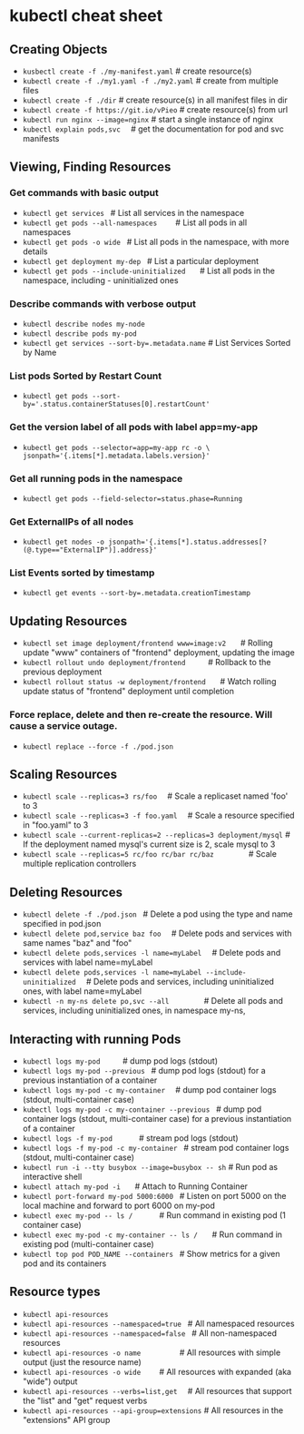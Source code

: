 # kubectl cheat sheet


## Creating Objects

- `kusbectl create -f ./my-manifest.yaml`          # create resource(s)
- `kubectl create -f ./my1.yaml -f ./my2.yaml`     # create from multiple files
- `kubectl create -f ./dir`                        # create resource(s) in all manifest files in dir
- `kubectl create -f https://git.io/vPieo`         # create resource(s) from url
- `kubectl run nginx --image=nginx`                # start a single instance of nginx
- `kubectl explain pods,svc  `                     # get the documentation for pod and svc manifests

  
## Viewing, Finding Resources

### Get commands with basic output
- `kubectl get services `                         # List all services in the namespace
- `kubectl get pods --all-namespaces    `         # List all pods in all namespaces
- `kubectl get pods -o wide `                     # List all pods in the namespace, with more details
- `kubectl get deployment my-dep `                # List a particular deployment
- `kubectl get pods --include-uninitialized   `   # List all pods in the namespace, including - uninitialized ones

### Describe commands with verbose output
- `kubectl describe nodes my-node`
- `kubectl describe pods my-pod`
- `kubectl get services --sort-by=.metadata.name` # List Services Sorted by Name

### List pods Sorted by Restart Count
- `kubectl get pods --sort-by='.status.containerStatuses[0].restartCount'`

### Get the version label of all pods with label app=my-app
- `kubectl get pods --selector=app=my-app rc -o \
  jsonpath='{.items[*].metadata.labels.version}'`

### Get all running pods in the namespace
- `kubectl get pods --field-selector=status.phase=Running`

### Get ExternalIPs of all nodes
- `kubectl get nodes -o jsonpath='{.items[*].status.addresses[?(@.type=="ExternalIP")].address}'`


### List Events sorted by timestamp
- `kubectl get events --sort-by=.metadata.creationTimestamp`

## Updating Resources

- `kubectl set image deployment/frontend www=image:v2   `            # Rolling update "www" containers of "frontend" deployment, updating the image
- `kubectl rollout undo deployment/frontend     `                    # Rollback to the previous deployment
- `kubectl rollout status -w deployment/frontend   `                 # Watch rolling update status of "frontend" deployment until completion

### Force replace, delete and then re-create the resource. Will cause a service outage.
- `kubectl replace --force -f ./pod.json`

## Scaling Resources

- `kubectl scale --replicas=3 rs/foo  `                               # Scale a replicaset named 'foo' to 3
- `kubectl scale --replicas=3 -f foo.yaml  `                          # Scale a resource specified in "foo.yaml" to 3
- `kubectl scale --current-replicas=2 --replicas=3 deployment/mysql`  # If the deployment named mysql's current size is 2, scale mysql to 3
- `kubectl scale --replicas=5 rc/foo rc/bar rc/baz        `           # Scale multiple replication controllers

## Deleting Resources

- `kubectl delete -f ./pod.json `                                             # Delete a pod using the type and name specified in pod.json
- `kubectl delete pod,service baz foo  `                                      # Delete pods and services with same names "baz" and "foo"
- `kubectl delete pods,services -l name=myLabel  `                            # Delete pods and services with label name=myLabel
- `kubectl delete pods,services -l name=myLabel --include-uninitialized  `    # Delete pods and services, including uninitialized ones, with label name=myLabel
- `kubectl -n my-ns delete po,svc --all        `                              # Delete all pods and services, including uninitialized ones, in namespace my-ns,

## Interacting with running Pods

- `kubectl logs my-pod     `                            # dump pod logs (stdout)
- `kubectl logs my-pod --previous `                     # dump pod logs (stdout) for a previous instantiation of a container
- `kubectl logs my-pod -c my-container  `               # dump pod container logs (stdout, multi-container case)
- `kubectl logs my-pod -c my-container --previous `     # dump pod container logs (stdout, multi-container case) for a previous instantiation of a container
- `kubectl logs -f my-pod      `                        # stream pod logs (stdout)
- `kubectl logs -f my-pod -c my-container `             # stream pod container logs (stdout, multi-container case)
- `kubectl run -i --tty busybox --image=busybox -- sh`  # Run pod as interactive shell
- `kubectl attach my-pod -i   `                         # Attach to Running Container
- `kubectl port-forward my-pod 5000:6000 `              # Listen on port 5000 on the local machine and forward to port 6000 on my-pod
- `kubectl exec my-pod -- ls /      `                   # Run command in existing pod (1 container case)
- `kubectl exec my-pod -c my-container -- ls /   `      # Run command in existing pod (multi-container case)
- `kubectl top pod POD_NAME --containers `              # Show metrics for a given pod and its containers

## Resource types

- `kubectl api-resources`
- `kubectl api-resources --namespaced=true `     # All namespaced resources
- `kubectl api-resources --namespaced=false `    # All non-namespaced resources
- `kubectl api-resources -o name         `       # All resources with simple output (just the resource name)
- `kubectl api-resources -o wide    `            # All resources with expanded (aka "wide") output
- `kubectl api-resources --verbs=list,get  `     # All resources that support the "list" and "get" request verbs
- `kubectl api-resources --api-group=extensions` # All resources in the "extensions" API group



